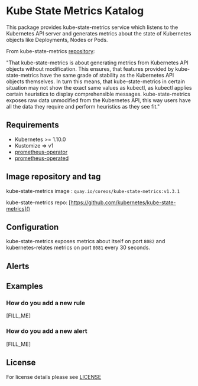 # Kube State Metrics Katalog

This package provides kube-state-metrics service which listens to the Kubernetes API server and generates metrics about the state of Kubernetes objects like Deployments, Nodes or Pods.

From kube-state-metrics [repository]():

"That kube-state-metrics is about generating metrics from Kubernetes API objects without modification. This ensures, that features provided by kube-state-metrics have the same grade of stability as the Kubernetes API objects themselves. In turn this means, that kube-state-metrics in certain situation may not show the exact same values as kubectl, as kubectl applies certain heuristics to display comprehensible messages. kube-state-metrics exposes raw data unmodified from the Kubernetes API, this way users have all the data they require and perform heuristics as they see fit." 

## Requirements

- Kubernetes >= 1.10.0
- Kustomize => v1
- [prometheus-operator]()
- [prometheus-operated]()


## Image repository and tag
kube-state-metrics image : `quay.io/coreos/kube-state-metrics:v1.3.1`  

kube-state-metrics repo: [https://github.com/kubernetes/kube-state-metrics]()


## Configuration

kube-state-metrics exposes metrics about itself on port `8082` and kubernetes-relates metrics on port `8081` every 30 seconds. 

## Alerts


## Examples

### How do you add a new rule
[FILL_ME]

### How do you add a new alert
[FILL_ME]


## License

For license details please see [LICENSE](license_link) 
